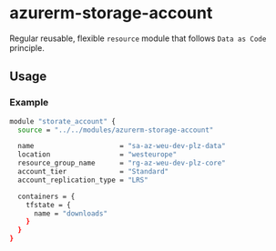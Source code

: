 # azurerm-storage-account

Regular reusable, flexible `resource` module that follows `Data as Code` principle.

## Usage

### Example

```bash
module "storate_account" {
  source = "../../modules/azurerm-storage-account"

  name                     = "sa-az-weu-dev-plz-data"
  location                 = "westeurope"
  resource_group_name      = "rg-az-weu-dev-plz-core"
  account_tier             = "Standard"
  account_replication_type = "LRS"

  containers = {
    tfstate = {
      name = "downloads"
    }
  }
}
```
